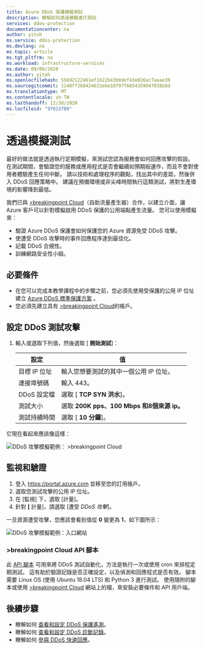 ```yaml
---
title: Azure DDoS 保護模擬測試
description: 瞭解如何透過模擬進行測試
services: ddos-protection
documentationcenter: na
author: yitoh
ms.service: ddos-protection
ms.devlang: na
ms.topic: article
ms.tgt_pltfrm: na
ms.workload: infrastructure-services
ms.date: 09/08/2020
ms.author: yitoh
ms.openlocfilehash: 55692122461ef1b22b43b0def43e826ac7aeae30
ms.sourcegitcommit: 1140ff2b0424633e6e10797f6654359947038b8d
ms.translationtype: MT
ms.contentlocale: zh-TW
ms.lasthandoff: 12/30/2020
ms.locfileid: "97813780"
---
```

# <a name="test-through-simulations"></a>透過模擬測試

最好的做法就是透過執行定期模擬，來測試您認為服務會如何回應攻擊的假設。 在測試期間，會驗證您的服務或應用程式是否會繼續如預期般運作，而且不會對使用者體驗產生任何中斷。 請以技術和處理程序的觀點，找出其中的差距，然後併入 DDoS 回應策略中。 建議在預備環境或非尖峰時間執行這類測試，將對生產環境的影響降到最低。

我們已與 [>breakingpoint Cloud](https://www.ixiacom.com/products/breakingpoint-cloud)（自助流量產生器）合作，以建立介面，讓 Azure 客戶可以針對模擬啟用 DDoS 保護的公用端點產生流量。 您可以使用模擬來：

- 驗證 Azure DDoS 保護會如何保護您的 Azure 資源免受 DDoS 攻擊。
- 使遭受 DDoS 攻擊時的事件回應程序達到最佳化。
- 記載 DDoS 合規性。
- 訓練網路安全性小組。

## <a name="prerequisites"></a>必要條件

- 在您可以完成本教學課程中的步驟之前，您必須先使用受保護的公用 IP 位址建立 [Azure DDoS 標準保護方案](manage-ddos-protection.md) 。
- 您必須先建立具有 [>breakingpoint Cloud](http://breakingpoint.cloud/)的帳戶。 

## <a name="configure-a-ddos-test-attack"></a>設定 DDoS 測試攻擊

1. 輸入或選取下列值，然後選取 [ **開始測試**]：

    |設定        |值                                              |
    |---------      |---------                                          |
    |目標 IP 位址           | 輸入您想要測試的其中一個公用 IP 位址。                     |
    |連接埠號碼   | 輸入 443。                       |
    |DDoS 設定檔 | 選取 [ **TCP SYN 洪水**]。|
    |測試大小       | 選取 **200K pps、100 Mbps 和8個來源 ip。**                                  |
    |測試持續時間 | 選取 [ **10 分鐘**]。|

它現在看起來應該像這樣：

![DDoS 攻擊模擬範例： >breakingpoint Cloud](./media/ddos-attack-simulation/ddos-attack-simulation-example-1.png)

## <a name="monitor-and-validate"></a>監視和驗證

1. 登入 https://portal.azure.com 並移至您的訂用帳戶。
1. 選取您測試攻擊的公用 IP 位址。
1. 在 [監視] 下，選取 [計量]。
1. 針對 **[** 計量]，請選取 [遭受 _DDoS 攻擊_]。

一旦資源遭受攻擊，您應該會看到值從 **0** 變更為 **1**，如下圖所示：

![DDoS 攻擊模擬範例：入口網站](./media/ddos-attack-simulation/ddos-attack-simulation-example-2.png)

### <a name="breakingpoint-cloud-api-script"></a>>breakingpoint Cloud API 腳本

此 [API 腳本](https://github.com/Azure/Azure-Network-Security/tree/master/Azure%20DDoS%20Protection/Breaking%20Point%20SDK) 可用來將 DDoS 測試自動化，方法是執行一次或使用 cron 來排程定期測試。 這有助於驗證記錄是否正確設定，以及偵測和回應程式是否有效。 腳本需要 Linux OS (使用 Ubuntu 18.04 LTS) 和 Python 3 進行測試。 使用隨附的腳本或使用 [>breakingpoint Cloud](http://breakingpoint.cloud/) 網站上的檔，來安裝必要條件和 API 用戶端。

## <a name="next-steps"></a>後續步驟

- 瞭解如何 [查看和設定 DDoS 保護遙測](telemetry.md)。
- 瞭解如何 [查看和設定 DDoS 診斷記錄](diagnostic-logging.md)。
- 瞭解如何 [參與 DDoS 快速回應](ddos-rapid-response.md)。
